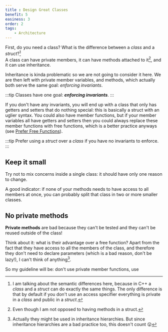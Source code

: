 ```yaml
---
title : Design Great Classes
benefit: 5
easiness: 3
order: 2
tags:
    - Architecture
---
```


First, do you need a class? What is the difference between a *class* and a *struct*?[^1]<br/>
A class can have private members, it can have methods attached to it[^2], and it can use inheritance.

Inheritance is kinda problematic so we are not going to consider it here. We are then left with private member variables, and methods, which actually both serve the same goal: *enforcing invariants*.

:::tip
Classes have one goal: **_enforcing invariants_**.
:::

If you don't have any invariants, you will end up with a class that only has getters and setters that do nothing special: this is basically a struct with an uglier syntax. You could also have member functions, but if your member variables all have getters and setters then you could always replace these member functions with free functions, which is a better practice anyways (see [Prefer Free Functions](free-functions)).

:::tip
Prefer using a *struct* over a *class* if you have no invariants to enforce.
:::

[^1]: I am talking about the semantic differences here, because in C++ a *class* and a *struct* can do exactly the same things. The only difference is that by default if you don't use an access specifier everything is private in a *class* and public in a *struct*.

[^2]: Even though I am not opposed to having methods in a struct.

## Keep it small

Try not to mix concerns inside a single class: it should have only one reason to change.

A good indicator: if none of your methods needs to have access to all members at once, you can probably split that class in two or more smaller classes.

## No private methods

**Private methods** are bad because they can't be tested and they can't be reused outside of the class!

Think about it: what is their advantage over a free function? Apart from the fact that they have access to all the members of the class, and therefore they don't need to declare parameters (which is a bad reason, don't be lazy!), I can't think of anything[^3].

[^3]: Actually they might be used in inheritance hierarchies. But since inheritance hierarchies are a bad practice too, this doesn't count 😛

So my guideline will be: don't use private member functions, use